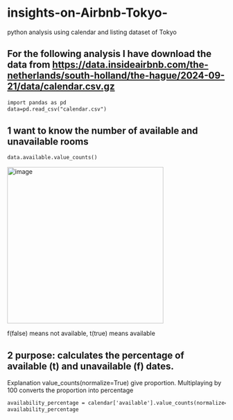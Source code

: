 # insights-on-Airbnb-Tokyo-
python analysis using calendar and listing dataset of Tokyo 
## For the following analysis I have download the data from https://data.insideairbnb.com/the-netherlands/south-holland/the-hague/2024-09-21/data/calendar.csv.gz
``` diff
import pandas as pd
data=pd.read_csv("calendar.csv")
```
## 1 want to know the number of available and unavailable rooms
``` diff
data.available.value_counts()
```
<img width="360" alt="image" src="https://github.com/user-attachments/assets/abf39c86-5b3d-46da-a0c1-295c911aa600" />

f(false) means not available, t(true) means available 

## 2 purpose: calculates the percentage of available (t) and unavailable (f) dates.
Explanation value_counts(normalize=True) give proportion. Multiplaying by 100 converts the proportion into percentage


``` diff
availability_percentage = calendar['available'].value_counts(normalize=True) * 100
availability_percentage
```
